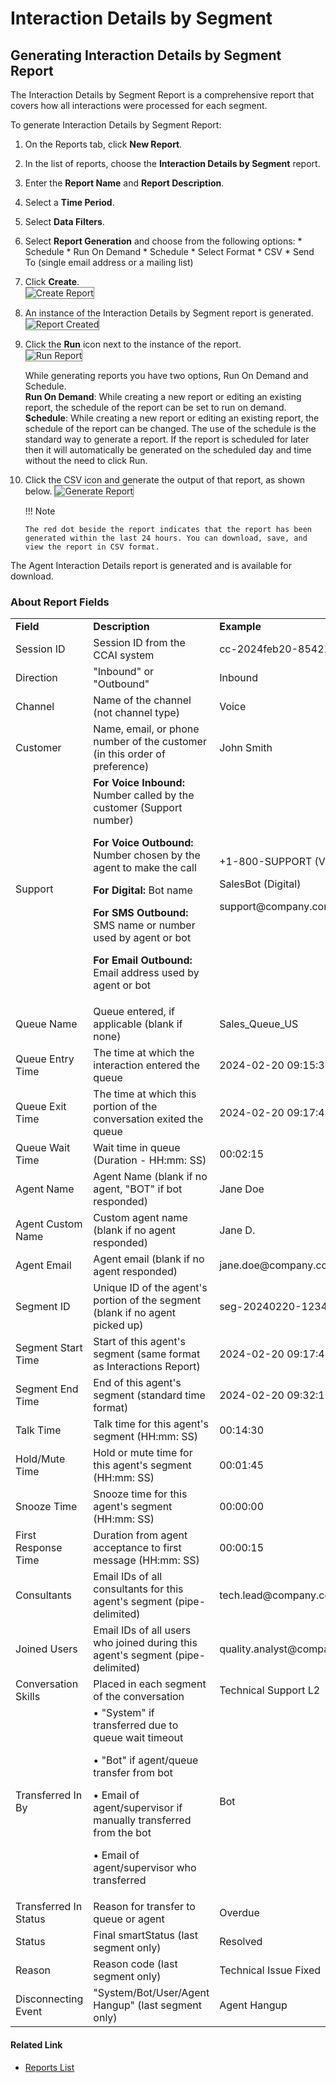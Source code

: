# Interaction Details by Segment

## Generating Interaction Details by Segment Report

The Interaction Details by Segment Report is a comprehensive report that covers how all interactions were processed for each segment.

To generate Interaction Details by Segment Report:

1. On the Reports tab, click **New Report**.
2. In the list of reports, choose the **Interaction Details by Segment** report.
3. Enter the **Report Name** and **Report Description**.
4. Select a **Time Period**.
5. Select **Data Filters**.
6. Select **Report Generation** and choose from the following options:
        * Schedule
            * Run On Demand
            * Schedule
        * Select Format
            * CSV
        * Send To (single email address or a mailing list)
7. Click **Create**.  
    <img src="../images/segment-create-new-report.png" alt="Create Report" title="Create Report" style="border: 1px solid gray; zoom:100%;">

8. An instance of the Interaction Details by Segment report is generated.  
    <img src="../images/segment-report-created.png" alt="Report Created" title="Report Created" style="border: 1px solid gray; zoom:100%;">

9. Click the **Run** icon next to the instance of the report.  
    <img src="../images/segment-run-report-button.png" alt="Run Report" title="Run Report" style="border: 1px solid gray; zoom:100%;">  

    While generating reports you have two options, Run On Demand and Schedule.  
    **Run On Demand**: While creating a new report or editing an existing report, the schedule of the report can be set to run on demand.  
    **Schedule**: While creating a new report or editing an existing report, the schedule of the report can be changed. The use of the schedule is the standard way to generate a report. If the report is scheduled for later then it will automatically be generated on the scheduled day and time without the need to click Run.
10. Click the CSV icon and generate the output of that report, as shown below.
    <img src="../images/segment-download-csv.png" alt="Generate Report" title="Generate Report" style="border: 1px solid gray; zoom:100%;">  

    !!! Note

        The red dot beside the report indicates that the report has been generated within the last 24 hours. You can download, save, and view the report in CSV format.
 
The Agent Interaction Details report is generated and is available for download.

### About Report Fields

<table>
  <tr>
   <td><strong>Field</strong>
   </td>
   <td><strong>Description</strong>
   </td>
   <td><strong>Example</strong>
   </td>
  </tr>
  <tr>
   <td>Session ID
   </td>
   <td>Session ID from the CCAI system
   </td>
   <td>cc-2024feb20-85421
   </td>
  </tr>
  <tr>
   <td>Direction
   </td>
   <td>"Inbound" or "Outbound"
   </td>
   <td>Inbound
   </td>
  </tr>
  <tr>
   <td>Channel
   </td>
   <td>Name of the channel (not channel type)
   </td>
   <td>Voice
   </td>
  </tr>
  <tr>
   <td>Customer
   </td>
   <td>Name, email, or phone number of the customer (in this order of preference)
   </td>
   <td>John Smith
   </td>
  </tr>
  <tr>
   <td>Support
   </td>
   <td><strong>For Voice Inbound:</strong> Number called by the customer (Support number)
<p>
<strong>For Voice Outbound:</strong> Number chosen by the agent to make the call
<p>
<strong>For Digital:</strong> Bot name
<p>
<strong>For SMS Outbound:</strong> SMS name or number used by agent or bot
<p>
<strong>For Email Outbound:</strong> Email address used by agent or bot
   </td>
   <td>+1-800-SUPPORT (Voice Inbound)
<p>
SalesBot (Digital)
<p>
support@company.com (Email)
   </td>
  </tr>
  <tr>
   <td>Queue Name
   </td>
   <td>Queue entered, if applicable (blank if none)
   </td>
   <td>Sales_Queue_US
   </td>
  </tr>
  <tr>
   <td>Queue Entry Time
   </td>
   <td>The time at which the interaction entered the queue
   </td>
   <td>2024-02-20 09:15:30
   </td>
  </tr>
  <tr>
   <td>Queue Exit Time
   </td>
   <td>The time at which this portion of the conversation exited the queue
   </td>
   <td>2024-02-20 09:17:45
   </td>
  </tr>
  <tr>
   <td>Queue Wait Time
   </td>
   <td>Wait time in queue (Duration - HH:mm: SS)
   </td>
   <td>00:02:15
   </td>
  </tr>
  <tr>
   <td>Agent Name
   </td>
   <td>Agent Name (blank if no agent, "BOT" if bot responded)
   </td>
   <td>Jane Doe
   </td>
  </tr>
  <tr>
   <td>Agent Custom Name
   </td>
   <td>Custom agent name (blank if no agent responded)
   </td>
   <td>Jane D.
   </td>
  </tr>
  <tr>
   <td>Agent Email
   </td>
   <td>Agent email (blank if no agent responded)
   </td>
   <td>jane.doe@company.com
   </td>
  </tr>
  <tr>
   <td>Segment ID
   </td>
   <td>Unique ID of the agent's portion of the segment (blank if no agent picked up)
   </td>
   <td>seg-20240220-1234
   </td>
  </tr>
  <tr>
   <td>Segment Start Time
   </td>
   <td>Start of this agent's segment (same format as Interactions Report)
   </td>
   <td>2024-02-20 09:17:45
   </td>
  </tr>
  <tr>
   <td>Segment End Time
   </td>
   <td>End of this agent's segment (standard time format)
   </td>
   <td>2024-02-20 09:32:15
   </td>
  </tr>
  <tr>
   <td>Talk Time
   </td>
   <td>Talk time for this agent's segment (HH:mm: SS)
   </td>
   <td>00:14:30
   </td>
  </tr>
  <tr>
   <td>Hold/Mute Time
   </td>
   <td>Hold or mute time for this agent's segment (HH:mm: SS)
   </td>
   <td>00:01:45
   </td>
  </tr>
  <tr>
   <td>Snooze Time
   </td>
   <td>Snooze time for this agent's segment (HH:mm: SS)
   </td>
   <td>00:00:00
   </td>
  </tr>
  <tr>
   <td>First Response Time
   </td>
   <td>Duration from agent acceptance to first message (HH:mm: SS)
   </td>
   <td>00:00:15
   </td>
  </tr>
  <tr>
   <td>Consultants
   </td>
   <td>Email IDs of all consultants for this agent's segment (pipe-delimited)
   </td>
   <td>tech.lead@company.com|supervisor@company.com
   </td>
  </tr>
  <tr>
   <td>Joined Users
   </td>
   <td>Email IDs of all users who joined during this agent's segment (pipe-delimited)
   </td>
   <td>quality.analyst@company.com|trainer@company.com
   </td>
  </tr>
  <tr>
   <td>Conversation Skills
   </td>
   <td>Placed in each segment of the conversation
   </td>
   <td>Technical Support L2
   </td>
  </tr>
  <tr>
   <td>Transferred In By
   </td>
   <td>• "System" if transferred due to queue wait timeout
<p>
• "Bot" if agent/queue transfer from bot
<p>
• Email of agent/supervisor if manually transferred from the bot
<p>
• Email of agent/supervisor who transferred
   </td>
   <td>Bot
   </td>
  </tr>
  <tr>
   <td>Transferred In Status
   </td>
   <td>Reason for transfer to queue or agent
   </td>
   <td>Overdue
   </td>
  </tr>
  <tr>
   <td>Status
   </td>
   <td>Final smartStatus (last segment only)
   </td>
   <td>Resolved
   </td>
  </tr>
  <tr>
   <td>Reason
   </td>
   <td>Reason code (last segment only)
   </td>
   <td>Technical Issue Fixed
   </td>
  </tr>
  <tr>
   <td>Disconnecting Event
   </td>
   <td>"System/Bot/User/Agent Hangup" (last segment only)
   </td>
   <td>Agent Hangup
   </td>
  </tr>
</table>

#### Related Link

* [Reports List](../reports/reports-list.md)